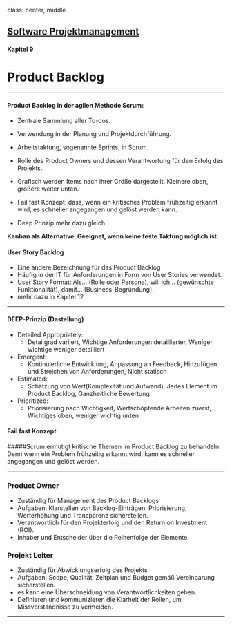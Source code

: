 class: center, middle

## [Software Projektmanagement](index.html)

#### Kapitel 9

# Product Backlog
---


#### Product Backlog in der agilen Methode Scrum:

- Zentrale Sammlung aller To-dos.
- Verwendung in der Planung und Projektdurchführung.
- Arbeitstaktung, sogenannte Sprints, in Scrum.
- Rolle des Product Owners und dessen Verantwortung für den Erfolg des Projekts.
- Grafisch werden Items nach ihrer Größe dargestellt. Kleinere oben, größere weiter unten.
- Fail fast Konzept: dass, wenn ein kritisches Problem frühzeitig erkannt wird, es schneller angegangen und gelöst werden kann.


- Deep Prinzip mehr dazu gleich

**Kanban als Alternative, Geeignet, wenn keine feste Taktung möglich ist.**

#### User Story Backlog

- Eine andere Bezeichnung für das Product Backlog
- Häufig in der IT für Anforderungen in Form von User Stories verwendet.
- User Story Format: Als... (Rolle oder Persona), will ich... (gewünschte Funktionalität), damit... (Business-Begründung).
- mehr dazu in Kapitel 12
---
#### DEEP-Prinzip (Dastellung)

- Detailed Appropriately:
    - Detailgrad variiert, Wichtige Anforderungen detaillierter, Weniger wichtige weniger detailliert
- Emergent:
    - Kontinuierliche Entwicklung, Anpassung an Feedback, Hinzufügen und Streichen von Anforderungen, Nicht statisch
- Estimated:
    - Schätzung von Wert(Komplexität und Aufwand), Jedes Element im Product Backlog, Ganzheitliche Bewertung
- Prioritized:
    - Priorisierung nach Wichtigkeit, Wertschöpfende Arbeiten zuerst, Wichtiges oben, weniger wichtig unten
    
#### Fail fast Konzept

#####Scrum ermutigt kritische Themen im Product Backlog zu behandeln. Denn wenn ein Problem frühzeitig erkannt wird, kann es schneller angegangen und gelöst werden.

---
### Product Owner

- Zuständig für Management des Product Backlogs
- Aufgaben: Klarstellen von Backlog-Einträgen, Priorisierung, Werterhöhung und Transparenz sicherstellen.
- Verantwortlich für den Projekterfolg und den Return on Investment (ROI).
- Inhaber und Entscheider über die Reihenfolge der Elemente.

### Projekt Leiter

- Zuständig für Abwicklungserfolg des Projekts
- Aufgaben: Scope, Qualität, Zeitplan und Budget gemäß Vereinbarung sicherstellen.
- es kann eine Überschneidung von Verantwortlichkeiten geben.
- Definieren und kommunizieren die Klarheit der Rollen, um Missverständnisse zu vermeiden.
---